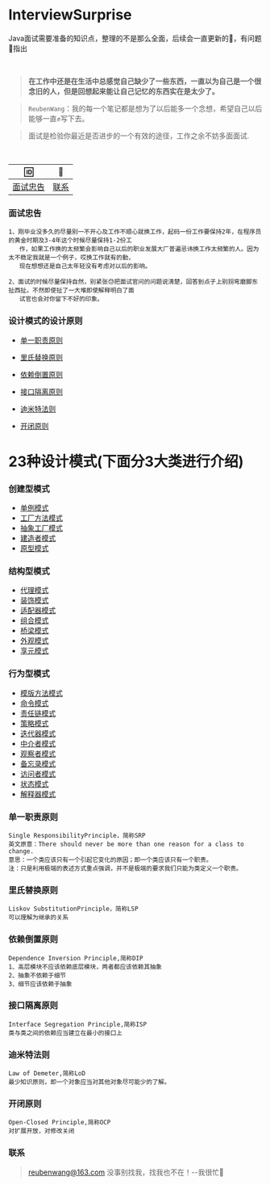 # InterviewSurprise
Java面试需要准备的知识点，整理的不是那么全面，后续会一直更新的🦷，有问题👏指出


<br>

 > **在工作中还是在生活中总感觉自己缺少了一些东西，一直以为自己是一个很念旧的人，但是回想起来能让自己记忆的东西实在是太少了。**
 
 > `ReubenWang`：我的每一个笔记都是想为了以后能多一个念想，希望自己以后能够一直✊写下去。
 
 > 面试是检验你最近是否进步的一个有效的途径，工作之余不妨多面面试.
 
<br/>

|🆔|📮
| :--------:|:--------:|
|[面试忠告](#面试忠告) |[联系](#联系) |

### 面试忠告
    1、刚毕业没多久的尽量别一不开心及工作不顺心就换工作，起码一份工作要保持2年，在程序员的黄金时期及3-4年这个时候尽量保持1-2份工
       作，如果工作换的太频繁会影响自己以后的职业发展大厂普遍忌讳换工作太频繁的人。因为太不稳定我就是一个例子，哎换工作就有的勤，
       现在想想还是自己太年轻没有考虑对以后的影响。
       
    2、面试的时候尽量保持自然，别紧张😓把面试官问的问题说清楚，回答到点子上别拐弯磨脚东扯西扯。不然即使扯了一大堆即使解释明白了面
       试官也会对你留下不好的印象。
    

### 设计模式的设计原则

 - [单一职责原则](#单一职责原则)
 
 - [里氏替换原则](#里氏替换原则)
 
 - [依赖倒置原则](#依赖倒置原则)
 
 - [接口隔离原则](#接口隔离原则)
 
 - [迪米特法则](#迪米特法则)
 
 - [开闭原则](#开闭原则)

# 23种设计模式(下面分3大类进行介绍)
 
### 创建型模式
 - [单例模式](#单例模式)
 - [工厂方法模式](#工厂方法模式)
 - [抽象工厂模式](#抽象工厂模式)
 - [建造者模式](#建造者模式)
 - [原型模式](#原型模式)

### 结构型模式
 - [代理模式](#代理模式)
 - [装饰模式](#装饰模式)
 - [适配器模式](#适配器模式)
 - [组合模式](#组合模式)
 - [桥梁模式](#桥梁模式)
 - [外观模式](#外观模式)
 - [享元模式](#享元模式)
 
### 行为型模式
 - [模版方法模式](#模版方法模式)
 - [命令模式](#命令模式)
 - [责任链模式](#责任链模式)
 - [策略模式](#策略模式)
 - [迭代器模式](#迭代器模式)
 - [中介者模式](#中介者模式)
 - [观察者模式](#观察者模式)
 - [备忘录模式](#备忘录模式)
 - [访问者模式](#访问者模式)
 - [状态模式](#状态模式)
 - [解释器模式](#解释器模式)
 
### 单一职责原则
    Single ResponsibilityPrinciple，简称SRP
    英文原意：There should never be more than one reason for a class to change.
    意思：一个类应该只有一个引起它变化的原因；即一个类应该只有一个职责。
    注：只是利用极端的表述方式重点强调，并不是极端的要求我们只能为类定义一个职责。
### 里氏替换原则
    Liskov SubstitutionPrinciple，简称LSP
    可以理解为继承的关系
### 依赖倒置原则
    Dependence Inversion Principle,简称DIP
    1、高层模块不应该依赖底层模块，两者都应该依赖其抽象
    2、抽象不依赖于细节
    3、细节应该依赖于抽象
### 接口隔离原则
    Interface Segregation Principle,简称ISP
    类与类之间的依赖应当建立在最小的接口上
### 迪米特法则
    Law of Demeter,简称LoD
    最少知识原则，即一个对象应当对其他对象尽可能少的了解。
### 开闭原则
    Open-Closed Principle,简称OCP
    对扩展开放，对修改关闭



### 联系

> reubenwang@163.com
> 没事别找我，找我也不在！--我很忙🦆